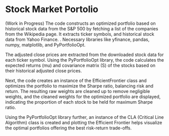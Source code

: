# Stock Market Portolio

(Work in Progress)
The code constructs an optimized portfolio based on historical stock data from the S&P 500 by fetching a list of the companies from the Wikipedia page. It extracts ticker symbols, and historical stock data from Yahoo Finance. . Necessary libraries like yfinance, pandas, numpy, matplotlib, and PyPortfolioOpt.

The adjusted close prices are extracted from the downloaded stock data for each ticker symbol. Using the PyPortfolioOpt library, the code calculates the expected returns (mu) and covariance matrix (S) of the stocks based on their historical adjusted close prices. 

Next, the code creates an instance of the EfficientFrontier class and optimizes the portfolio to maximize the Sharpe ratio, balancing risk and return. The resulting raw weights are cleaned up to remove negligible weights, and the cleaned weights for the optimized portfolio are displayed, indicating the proportion of each stock to be held for maximum Sharpe ratio. 

Using the PyPortfolioOpt library further, an instance of the CLA (Critical Line Algorithm) class is created and plotting the Efficient Frontier helps visualize the optimal portfolios offering the best risk-return trade-offs. 
